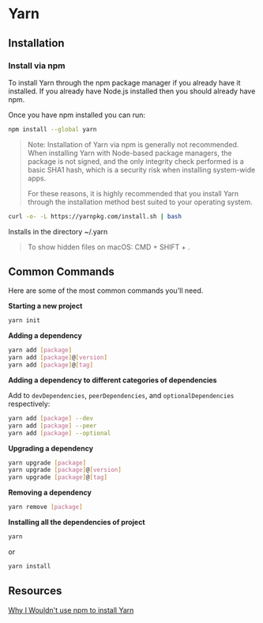 # Yarn

## Installation

### Install via npm

To install Yarn through the npm package manager if you already have it installed. If you already have Node.js installed then you should already have npm.

Once you have npm installed you can run:

```bash
npm install --global yarn
```

> Note: Installation of Yarn via npm is generally not recommended. When installing Yarn with Node-based package managers, the package is not signed, and the only integrity check performed is a basic SHA1 hash, which is a security risk when installing system-wide apps.
>
> For these reasons, it is highly recommended that you install Yarn through the installation method best suited to your operating system.

```bash
curl -o- -L https://yarnpkg.com/install.sh | bash
```

Installs in the directory ~/.yarn

> To show hidden files on macOS: CMD + SHIFT + .

## Common Commands

Here are some of the most common commands you'll need.

**Starting a new project**

```sh
yarn init
```

**Adding a dependency**

```sh
yarn add [package]
yarn add [package]@[version]
yarn add [package]@[tag]
```

**Adding a dependency to different categories of dependencies**

Add to `devDependencies`, `peerDependencies`, and `optionalDependencies` respectively:

```sh
yarn add [package] --dev
yarn add [package] --peer
yarn add [package] --optional
```

**Upgrading a dependency**

```sh
yarn upgrade [package]
yarn upgrade [package]@[version]
yarn upgrade [package]@[tag]
```

**Removing a dependency**

```sh
yarn remove [package]
```

**Installing all the dependencies of project**

```sh
yarn
```

or

```sh
yarn install
```

## Resources

[Why I Wouldn't use npm to install Yarn](https://stackoverflow.com/questions/40025890/why-wouldnt-i-use-npm-to-install-yarn)
